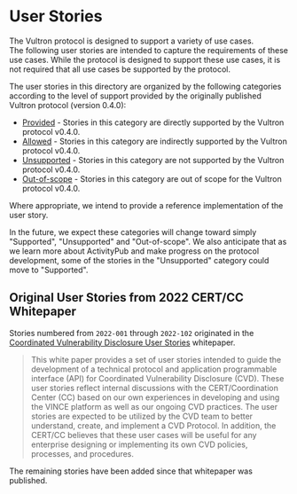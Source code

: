 # User Stories

The Vultron protocol is designed to support a variety of use cases.  
The following user stories are intended to capture the requirements of these use cases.
While the protocol is designed to support these use cases, it is not required that all use cases be supported by the
protocol.

The user stories in this directory are organized by the following categories according to the level of support provided
by the originally published Vultron protocol (version 0.4.0):

- [Provided](Provided) - Stories in this category are directly supported by the Vultron protocol v0.4.0.
- [Allowed](Allowed) - Stories in this category are indirectly supported by the Vultron protocol v0.4.0.
- [Unsupported](Unsupported) - Stories in this category are not supported by the Vultron protocol v0.4.0.
- [Out-of-scope](Out-of-scope) - Stories in this category are out of scope for the Vultron protocol v0.4.0.

Where appropriate, we intend to provide a reference implementation of the user story.

In the future, we expect these categories will change toward simply "Supported", "Unsupported" and "Out-of-scope".
We also anticipate that as we learn more about ActivityPub and make progress on the protocol development, some of
the stories in the "Unsupported" category could move to "Supported".

## Original User Stories from 2022 CERT/CC Whitepaper

Stories numbered from `2022-001` through `2022-102` originated in
the [Coordinated Vulnerability Disclosure User Stories](https://resources.sei.cmu.edu/library/asset-view.cfm?assetid=886543)
whitepaper.

> This white paper provides a set of user stories intended to guide the development of a technical protocol and
> application programmable interface (API) for Coordinated Vulnerability Disclosure (CVD). These user stories reflect
> internal discussions with the CERT/Coordination Center (CC) based on our own experiences in developing and using the
> VINCE platform as well as our ongoing CVD practices. The user stories are expected to be utilized by the CVD team to
> better understand, create, and implement a CVD Protocol. In addition, the CERT/CC believes that these user cases will
> be
> useful for any enterprise designing or implementing its own CVD policies, processes, and procedures.

The remaining stories have been added since that whitepaper was published.